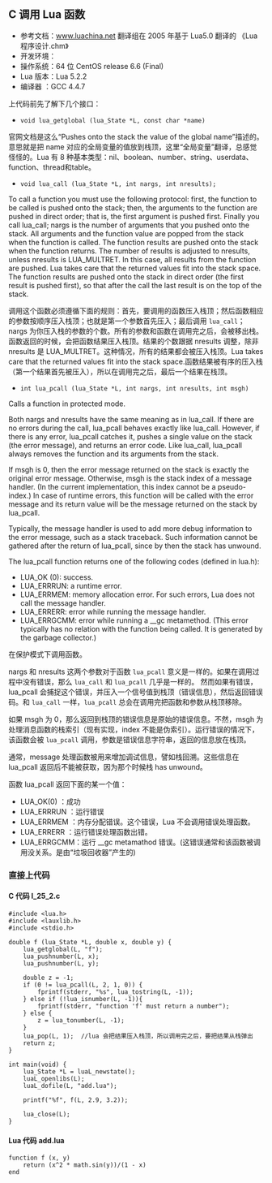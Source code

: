 ## C 调用 Lua 函数 ##

- 参考文档：www.luachina.net 翻译组在 2005 年基于 Lua5.0 翻译的 《Lua程序设计.chm》
- 开发环境：
 - 操作系统：64 位 CentOS release 6.6 (Final)
 - Lua 版本：Lua 5.2.2
 - 编译器  ：GCC 4.4.7

上代码前先了解下几个接口：

- `void lua_getglobal (lua_State *L, const char *name)`

官网文档是这么“Pushes onto the stack the value of the global name”描述的。意思就是把 name 对应的全局变量的值放到栈顶，这里“全局变量”翻译，总感觉怪怪的。Lua 有 8 种基本类型：nil、boolean、number、string、userdata、function、thread和table。

- `void lua_call (lua_State *L, int nargs, int nresults);`

To call a function you must use the following protocol: first, the function to be called is pushed onto the stack; then, the arguments to the function are pushed in direct order; that is, the first argument is pushed first. Finally you call lua\_call; nargs is the number of arguments that you pushed onto the stack. All arguments and the function value are popped from the stack when the function is called. The function results are pushed onto the stack when the function returns. The number of results is adjusted to nresults, unless nresults is LUA_MULTRET. In this case, all results from the function are pushed. Lua takes care that the returned values fit into the stack space. The function results are pushed onto the stack in direct order (the first result is pushed first), so that after the call the last result is on the top of the stack.

调用这个函数必须遵循下面的规则：首先，要调用的函数压入栈顶；然后函数相应的参数按顺序压入栈顶；也就是第一个参数首先压入；最后调用 `lua_call`；nargs 为你压入栈的参数的个数。所有的参数和函数在调用完之后，会被移出栈。函数返回的时候，会把函数结果压入栈顶。结果的个数跟据 nresults 调整，除非 nresults 是 LUA_MULTRET。这种情况，所有的结果都会被压入栈顶。Lua takes care that the returned values fit into the stack space.函数结果被有序的压入栈（第一个结果首先被压入），所以在调用完之后，最后一个结果在栈顶。

- `int lua_pcall (lua_State *L, int nargs, int nresults, int msgh)`

Calls a function in protected mode.

Both nargs and nresults have the same meaning as in lua\_call. If there are no errors during the call, lua\_pcall behaves exactly like lua\_call. However, if there is any error, lua\_pcall catches it, pushes a single value on the stack (the error message), and returns an error code. Like lua\_call, lua_pcall always removes the function and its arguments from the stack.

If msgh is 0, then the error message returned on the stack is exactly the original error message. Otherwise, msgh is the stack index of a message handler. (In the current implementation, this index cannot be a pseudo-index.) In case of runtime errors, this function will be called with the error message and its return value will be the message returned on the stack by lua_pcall.

Typically, the message handler is used to add more debug information to the error message, such as a stack traceback. Such information cannot be gathered after the return of lua_pcall, since by then the stack has unwound.

The lua_pcall function returns one of the following codes (defined in lua.h):

- LUA_OK (0): success.
- LUA_ERRRUN: a runtime error.
- LUA_ERRMEM: memory allocation error. For such errors, Lua does not call the message handler.
- LUA_ERRERR: error while running the message handler.
- LUA_ERRGCMM: error while running a __gc metamethod. (This error typically has no relation with the function being called. It is generated by the garbage collector.)

在保护模式下调用函数。

nargs 和 nresults 这两个参数对于函数 `lua_pcall` 意义是一样的。如果在调用过程中没有错误，那么 `lua_call` 和 `lua_pcall` 几乎是一样的。 然而如果有错误，lua\_pcall 会捕捉这个错误，并压入一个信号值到栈顶（错误信息），然后返回错误码。和 `lua_call` 一样，`lua_pcall` 总会在调用完把函数和参数从栈顶移除。

如果 msgh 为 0，那么返回到栈顶的错误信息是原始的错误信息。不然，msgh 为处理消息函数的栈索引（现有实现，index 不能是伪索引）。运行错误的情况下，该函数会被 `lua_pcall` 调用，参数是错误信息字符串，返回的信息放在栈顶。

通常，message 处理函数被用来增加调试信息，譬如栈回溯。这些信息在 lua_pcall 返回后不能被获取，因为那个时候栈 has unwound。

函数 lua_pcall 返回下面的某一个值：

- LUA_OK(0)  ：成功
- LUA_ERRRUN ：运行错误
- LUA_ERRMEM ：内存分配错误。这个错误，Lua 不会调用错误处理函数。
- LUA_ERRERR ：运行错误处理函数出错。
- LUA_ERRGCMM：运行 __gc metamathod 错误。(这错误通常和该函数被调用没关系。是由“垃圾回收器”产生的)

### 直接上代码 ###
#### C 代码 l\_25\_2.c ####
	#include <lua.h>
	#include <lauxlib.h>
	#include <stdio.h>
	
	double f (lua_State *L, double x, double y) {
	    lua_getglobal(L, "f");
	    lua_pushnumber(L, x);
	    lua_pushnumber(L, y);
	
	    double z = -1;
	    if (0 != lua_pcall(L, 2, 1, 0)) {
	        fprintf(stderr, "%s", lua_tostring(L, -1));
	    } else if (!lua_isnumber(L, -1)){
	        fprintf(stderr, "function 'f' must return a number");
	    } else {
	        z = lua_tonumber(L, -1);
	    }
	    lua_pop(L, 1);  //lua 会把结果压入栈顶，所以调用完之后，要把结果从栈弹出
	    return z;
	}
	
	int main(void) {
	    lua_State *L = luaL_newstate();
	    luaL_openlibs(L);
	    luaL_dofile(L, "add.lua");
	
	    printf("%f", f(L, 2.9, 3.2));
	
	    lua_close(L);
	}

#### Lua 代码 add.lua ####
	function f (x, y)
	    return (x^2 * math.sin(y))/(1 - x)
	end